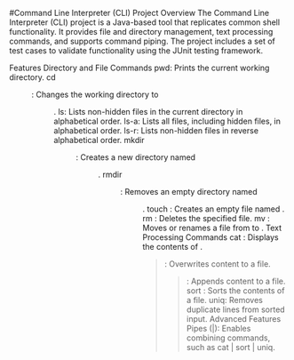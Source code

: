 #Command Line Interpreter (CLI) Project
Overview
The Command Line Interpreter (CLI) project is a Java-based tool that replicates common shell functionality. It provides file and directory management, text processing commands, and supports command piping. The project includes a set of test cases to validate functionality using the JUnit testing framework.

Features
Directory and File Commands
pwd: Prints the current working directory.
cd <dir>: Changes the working directory to <dir>.
ls: Lists non-hidden files in the current directory in alphabetical order.
ls-a: Lists all files, including hidden files, in alphabetical order.
ls-r: Lists non-hidden files in reverse alphabetical order.
mkdir <dir>: Creates a new directory named <dir>.
rmdir <dir>: Removes an empty directory named <dir>.
touch <file>: Creates an empty file named <file>.
rm <file>: Deletes the specified file.
mv <src> <dst>: Moves or renames a file from <src> to <dst>.
Text Processing Commands
cat <file>: Displays the contents of <file>.
>: Overwrites content to a file.
>>: Appends content to a file.
sort <file>: Sorts the contents of a file.
uniq: Removes duplicate lines from sorted input.
Advanced Features
Pipes (|): Enables combining commands, such as cat <file> | sort | uniq.
